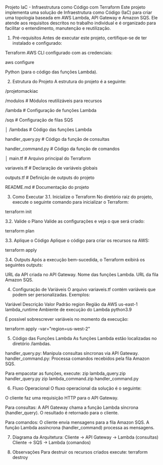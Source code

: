 Projeto IaC - Infraestrutura como Código com Terraform
Este projeto implementa uma solução de Infraestrutura como Código (IaC) para criar uma topologia baseada em AWS Lambda, API Gateway e Amazon SQS. Ele atende aos requisitos descritos no trabalho individual e é organizado para facilitar o entendimento, manutenção e reutilização.

1. Pré-requisitos
Antes de executar este projeto, certifique-se de ter instalado e configurado:

Terraform
AWS CLI configurado com as credenciais: 

aws configure

Python (para o código das funções Lambda).

2. Estrutura do Projeto
A estrutura do projeto é a seguinte:

/projetomackiac

/modulos             # Módulos reutilizáveis para recursos

/lambda              # Configuração de funções Lambda

/sqs                 # Configuração de filas SQS


│
/lambdas             # Código das funções Lambda

handler_query.py     # Código da função de consultas

handler_command.py   # Código da função de comandos


│
main.tf                  # Arquivo principal do Terraform

variaveis.tf             # Declaração de variáveis globais

outputs.tf               # Definição de outputs do projeto

README.md                # Documentação do projeto


3. Como Executar
3.1. Inicialize o Terraform
No diretório raiz do projeto, execute o seguinte comando para inicializar o Terraform:

terraform init



3.2. Valide o Plano
Valide as configurações e veja o que será criado:

terraform plan



3.3. Aplique o Código
Aplique o código para criar os recursos na AWS:

terraform apply



3.4. Outputs
Após a execução bem-sucedida, o Terraform exibirá os seguintes outputs:

URL da API criada no API Gateway.
Nome das funções Lambda.
URL da fila Amazon SQS.



4. Configuração de Variáveis
O arquivo variaveis.tf contém variáveis que podem ser personalizadas. Exemplos:

Variável	               Descrição	                             Valor Padrão
region	                 Região da AWS	                              us-east-1
lambda_runtime	      Ambiente de execução do Lambda	               python3.9

É possivel sobrescrever variáveis no momento da execução:

terraform apply -var="region=us-west-2"



5. Código das Funções Lambda
As funções Lambda estão localizadas no diretório /lambdas.

handler_query.py: Manipula consultas síncronas via API Gateway.
handler_command.py: Processa comandos recebidos pela fila Amazon SQS.

Para empacotar as funções, execute:
zip lambda_query.zip handler_query.py
zip lambda_command.zip handler_command.py



6. Fluxo Operacional
O fluxo operacional da solução é o seguinte:

O cliente faz uma requisição HTTP para o API Gateway.

Para consultas:
A API Gateway chama a função Lambda síncrona (handler_query).
O resultado é retornado para o cliente.

Para comandos:
O cliente envia mensagens para a fila Amazon SQS.
A função Lambda assíncrona (handler_command) processa as mensagens.



7. Diagrama da Arquitetura:
Cliente → API Gateway → Lambda (consultas)
         Cliente → SQS → Lambda (comandos)

8. Observações
Para destruir os recursos criados execute:
terraform destroy
